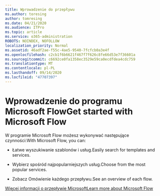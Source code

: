 ```yaml
---
title: Wprowadzenie do przepływu
ms.author: toresing
author: tomresing
ms.date: 04/21/2020
ms.audience: ITPro
ms.topic: article
ms.service: o365-administration
ROBOTS: NOINDEX, NOFOLLOW
localization_priority: Normal
ms.assetid: 46adf2ae-f55c-4ae5-9540-7fcfcb0a3e4f
ms.openlocfilehash: c2cb1f6b6621f467f7f626c8fe66d53e7f36601a
ms.sourcegitcommit: c6692ce0fa1358ec3529e59ca0ecdfdea4cdc759
ms.translationtype: MT
ms.contentlocale: pl-PL
ms.lasthandoff: 09/14/2020
ms.locfileid: "47707397"
---
```

# <a name="get-started-with-microsoft-flow"></a><span data-ttu-id="a2936-102">Wprowadzenie do programu Microsoft Flow</span><span class="sxs-lookup"><span data-stu-id="a2936-102">Get started with Microsoft Flow</span></span>

<span data-ttu-id="a2936-103">W programie Microsoft Flow możesz wykonywać następujące czynności:</span><span class="sxs-lookup"><span data-stu-id="a2936-103">With Microsoft Flow, you can:</span></span>
  
- <span data-ttu-id="a2936-104">Łatwe wyszukiwanie szablonów i usług.</span><span class="sxs-lookup"><span data-stu-id="a2936-104">Easily search for templates and services.</span></span>
    
- <span data-ttu-id="a2936-105">Wybierz spośród najpopularniejszych usług.</span><span class="sxs-lookup"><span data-stu-id="a2936-105">Choose from the most popular services.</span></span>
    
- <span data-ttu-id="a2936-106">Zobacz Omówienie każdego przepływu.</span><span class="sxs-lookup"><span data-stu-id="a2936-106">See an overview of each flow.</span></span>
    
[<span data-ttu-id="a2936-107">Więcej informacji o przepływie Microsoft</span><span class="sxs-lookup"><span data-stu-id="a2936-107">Learn more about Microsoft Flow</span></span>](https://go.microsoft.com/fwlink/?linkid=874446)
  

